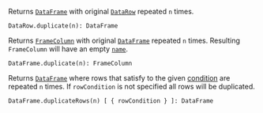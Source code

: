 [//]: # (title: duplicate)

Returns [`DataFrame`](DataFrame.md) with original [`DataRow`](DataRow.md) repeated `n` times.
```text
DataRow.duplicate(n): DataFrame
```

Returns [`FrameColumn`](DataColumn.md#FrameColumn) with original [`DataFrame`](DataFrame.md) repeated `n` times. Resulting `FrameColumn` will have an empty [`name`](DataColumn.md#properties).
```text
DataFrame.duplicate(n): FrameColumn
```

Returns [`DataFrame`](DataFrame.md) where rows that satisfy to the given [condition](DataRow.md#row-conditions) are repeated `n` times. If `rowCondition` is not specified all rows will be duplicated.
```text
DataFrame.duplicateRows(n) [ { rowCondition } ]: DataFrame
```
